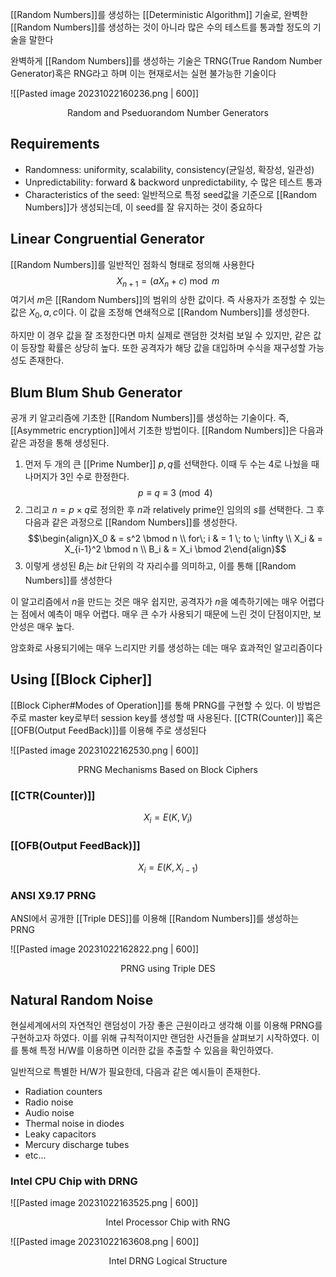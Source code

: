 [[Random Numbers]]를 생성하는 [[Deterministic Algorithm]] 기술로, 완벽한 [[Random Numbers]]를 생성하는 것이 아니라 많은 수의 테스트를 통과할 정도의 기술을 말한다

완벽하게 [[Random Numbers]]를 생성하는 기술은 TRNG(True Random Number Generator)혹은 RNG라고 하며 이는 현재로서는 실현 불가능한 기술이다

![[Pasted image 20231022160236.png | 600]]
<div align="center">Random and Pseduorandom Number Generators</div>

## Requirements
+ Randomness: uniformity, scalability, consistency(균일성, 확장성, 일관성)
+ Unpredictability: forward & backword unpredictability, 수 많은 테스트 통과
+ Characteristics of the seed: 일반적으로 특정 seed값을 기준으로 [[Random Numbers]]가 생성되는데, 이 seed를 잘 유지하는 것이 중요하다

## Linear Congruential Generator
[[Random Numbers]]를 일반적인 점화식 형태로 정의해 사용한다 $$X_{n+1} = (aX_n+c) \bmod m$$여기서 $m$은 [[Random Numbers]]의 범위의 상한 값이다. 즉 사용자가 조정할 수 있는 값은 $X_0, a, c$이다. 이 값을 조정해 연쇄적으로 [[Random Numbers]]를 생성한다.

하지만 이 경우 값을 잘 조정한다면 마치 실제로 랜덤한 것처럼 보일 수 있지만, 같은 값이 등장할 확률은 상당히 높다. 또한 공격자가 해당 값을 대입하며 수식을 재구성할 가능성도 존재한다.

## Blum Blum Shub Generator
공개 키 알고리즘에 기초한 [[Random Numbers]]를 생성하는 기술이다. 즉, [[Asymmetric encryption]]에서 기초한 방법이다. [[Random Numbers]]은 다음과 같은 과정을 통해 생성된다. 
1. 먼저 두 개의 큰 [[Prime Number]] $p, q$를 선택한다. 이때 두 수는 4로 나눴을 때 나머지가 3인 수로 한정한다. $$p\equiv q\equiv 3\pmod 4$$
2. 그리고 $n=p\times q$로 정의한 후 $n$과 relatively prime인 임의의 $s$를 선택한다. 그 후 다음과 같은 과정으로 [[Random Numbers]]를 생성한다.$$\begin{align}X_0 & = s^2 \bmod n \\ for\; i & = 1 \; to \; \infty \\ X_i & = X_{i-1}^2 \bmod n \\ B_i & = X_i \bmod 2\end{align}$$
3. 이렇게 생성된 $B_i$는 $bit$ 단위의 각 자리수를 의미하고, 이를 통해 [[Random Numbers]]를 생성한다

이 알고리즘에서 $n$을 만드는 것은 매우 쉽지만, 공격자가 $n$을 예측하기에는 매우 어렵다는 점에서 예측이 매우 어렵다. 매우 큰 수가 사용되기 때문에 느린 것이 단점이지만, 보안성은 매우 높다. 

암호화로 사용되기에는 매우 느리지만 키를 생성하는 데는 매우 효과적인 알고리즘이다

## Using [[Block Cipher]]
[[Block Cipher#Modes of Operation]]를 통해 PRNG를 구현할 수 있다. 이 방법은 주로 master key로부터 session key를 생성할 때 사용된다. [[CTR(Counter)]] 혹은 [[OFB(Output FeedBack)]]를 이용해 주로 생성된다

![[Pasted image 20231022162530.png | 600]]
<div align="center">PRNG Mechanisms Based on Block Ciphers</div>

### [[CTR(Counter)]]
$$X_i = E(K, V_i)$$
### [[OFB(Output FeedBack)]]
$$X_i = E(K, X_{i-1})$$

### ANSI X9.17 PRNG
ANSI에서 공개한 [[Triple DES]]를 이용해 [[Random Numbers]]를 생성하는 PRNG

![[Pasted image 20231022162822.png | 600]]
<div align="center">PRNG using Triple DES</div>

## Natural Random Noise
현실세계에서의 자연적인 랜덤성이 가장 좋은 근원이라고 생각해 이를 이용해 PRNG를 구현하고자 하였다. 이를 위해 규칙적이지만 랜덤한 사건들을 살펴보기 시작하였다. 이를 통해 특정 H/W를 이용하면 이러한 값을 추출할 수 있음을 확인하였다.

일반적으로 특별한 H/W가 필요한데, 다음과 같은 예시들이 존재한다. 
+ Radiation counters
+ Radio noise
+ Audio noise
+ Thermal noise in diodes
+ Leaky capacitors
+ Mercury discharge tubes
+ etc...

### Intel CPU Chip with DRNG

![[Pasted image 20231022163525.png | 600]]
<div align="center">Intel Processor Chip with RNG</div>

![[Pasted image 20231022163608.png | 600]]
<div align="center">Intel DRNG Logical Structure</div>